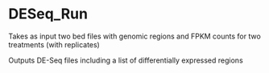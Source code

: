 # DESeq_Run

Takes as input two bed files with genomic regions and FPKM counts for two treatments (with replicates)

Outputs DE-Seq files including a list of differentially expressed regions
